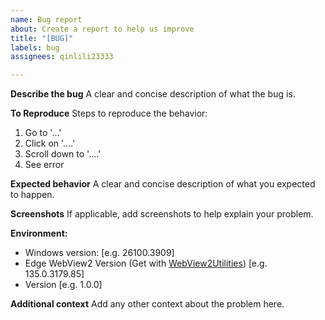 ```yaml
---
name: Bug report
about: Create a report to help us improve
title: "[BUG]"
labels: bug
assignees: qinlili23333

---
```


**Describe the bug**
A clear and concise description of what the bug is.

**To Reproduce**
Steps to reproduce the behavior:
1. Go to '...'
2. Click on '....'
3. Scroll down to '....'
4. See error

**Expected behavior**
A clear and concise description of what you expected to happen.

**Screenshots**
If applicable, add screenshots to help explain your problem.

**Environment:**
 - Windows version: [e.g. 26100.3909]
 - Edge WebView2 Version (Get with [WebView2Utilities](https://github.com/david-risney/WebView2Utilities)) [e.g. 135.0.3179.85]
 - Version [e.g. 1.0.0]

**Additional context**
Add any other context about the problem here.
